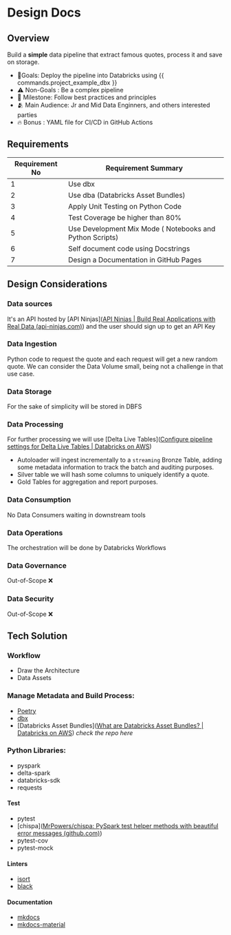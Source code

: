 # Design Docs

## Overview

Build a **simple** data pipeline that extract famous quotes, process it and save on storage.

- 🎯Goals: Deploy the pipeline into Databricks using {{ commands.project_example_dbx }}
- ⚠️ Non-Goals : Be a complex pipeline
- 🌟 Milestone: Follow best practices and principles
- 🫂 Main Audience: Jr and Mid Data Enginners, and others interested parties
- 🔥 Bonus : YAML file for CI/CD in GitHub Actions

## Requirements

| Requirement No | Requirement Summary                                      |
| -------------- | -------------------------------------------------------- |
| 1              | Use dbx                                                  |
| 2              | Use dba (Databricks Asset Bundles)                       |
| 3              | Apply Unit Testing on Python Code                        |
| 4              | Test Coverage be higher than 80%                         |
| 5              | Use Development Mix Mode ( Notebooks and Python Scripts) |
| 6              | Self document code using Docstrings                      |
| 7              | Design a Documentation in GitHub Pages                   |


## Design Considerations

### Data sources
It's an API hosted by [API Ninjas]([API Ninjas | Build Real Applications with Real Data (api-ninjas.com)](https://api-ninjas.com/)) and the user should sign up to get an API Key

### Data Ingestion
Python code to request the quote and each request will get a new random quote. We can consider the  Data Volume small, being not a challenge in that use case.

### Data Storage
For the sake of simplicity will be stored in DBFS

### Data Processing
For further processing we will use [Delta Live Tables]([Configure pipeline settings for Delta Live Tables | Databricks on AWS](https://docs.databricks.com/en/delta-live-tables/settings.html))

- Autoloader will ingest incrementally to a `streaming` Bronze Table, adding some metadata information to track the batch and auditing purposes.
- Silver table we will hash some columns to uniquely identify a quote.
- Gold Tables for aggregation and report purposes.

### Data Consumption
No Data Consumers waiting in downstream tools

### Data Operations
The orchestration will be done by Databricks Workflows

### Data Governance
Out-of-Scope ❌

### Data Security
Out-of-Scope ❌


## Tech Solution

### Workflow
- Draw the Architecture
- Data Assets

### Manage Metadata and Build Process:
- [Poetry](https://python-poetry.org/)
- [dbx](https://dbx.readthedocs.io/en/latest/)
- [Databricks Asset Bundles]([What are Databricks Asset Bundles? | Databricks on AWS](https://docs.databricks.com/en/dev-tools/bundles/index.html))  *check the repo here*

### Python Libraries:
 - pyspark
 - delta-spark
 - databricks-sdk
 - requests
#### Test
 - pytest
 - [chispa]([MrPowers/chispa: PySpark test helper methods with beautiful error messages (github.com)](https://github.com/MrPowers/chispa))
 - pytest-cov
 - pytest-mock

#### Linters
 - [isort](https://pypi.org/project/isort/)
 - [black](https://pypi.org/project/black/)
#### Documentation
 - [mkdocs](https://pypi.org/project/mkdocs/)
 - [mkdocs-material](https://pypi.org/project/mkdocs-material/)

